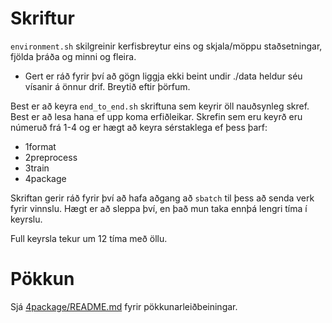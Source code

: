 # Skriftur
`environment.sh` skilgreinir kerfisbreytur eins og skjala/möppu staðsetningar, fjölda þráða og minni og fleira.
- Gert er ráð fyrir því að gögn liggja ekki beint undir ./data heldur séu vísanir á önnur drif. Breytið eftir þörfum.

Best er að keyra `end_to_end.sh` skriftuna sem keyrir öll nauðsynleg skref. Best er að lesa hana ef upp koma erfiðleikar.
Skrefin sem eru keyrð eru númeruð frá 1-4 og er hægt að keyra sérstaklega ef þess þarf:
- 1format
- 2preprocess
- 3train
- 4package

Skriftan gerir ráð fyrir því að hafa aðgang að `sbatch` til þess að senda verk fyrir vinnslu. Hægt er að sleppa því, en það mun taka ennþá lengri tíma í keyrslu.

Full keyrsla tekur um 12 tíma með öllu.

# Pökkun
Sjá [4package/README.md](4package/README.md) fyrir pökkunarleiðbeiningar.